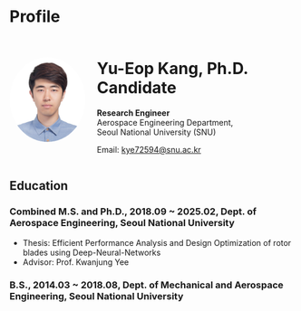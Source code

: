 ---
---

# Profile

<div style="display: flex; align-items: center;"> <img src="/assets/images/profile1.jpg" alt="Yu-Eop Kang" style="border-radius: 50%; width: 150px; height: 150px; margin-right: 20px;"> <div> <h1>Yu-Eop Kang, Ph.D. Candidate</h1> <p><strong>Research Engineer</strong><br> Aerospace Engineering Department,<br> Seoul National University (SNU)</p> <p>Email: <a href="mailto:kye72594@snu.ac.kr">kye72594@snu.ac.kr</a></p> </div> </div>

## Education


<div class="education">
    <h3>Combined M.S. and Ph.D., 2018.09 ~ 2025.02, Dept. of Aerospace Engineering, Seoul National University</h3>
    <ul>
        <li>Thesis: Efficient Performance Analysis and Design Optimization of rotor blades using Deep-Neural-Networks</li>
        <li>Advisor: Prof. Kwanjung Yee</li>
        <!-- <li>Committee: Prof. Kyu Hong Kim (SNU), Prof. Kwanjung Yee (SNU), Prof. Soo Hyung Park (KU), Prof. Donghun Park (PNU), Dr. Hee Jung Kang (KARI)</li> -->
    </ul>
    <h3>B.S., 2014.03 ~ 2018.08, Dept. of Mechanical and Aerospace Engineering, Seoul National University</h3>

</div>
